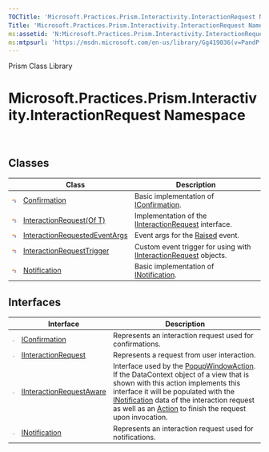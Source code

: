 ```yaml
---
TOCTitle: 'Microsoft.Practices.Prism.Interactivity.InteractionRequest Namespace'
Title: 'Microsoft.Practices.Prism.Interactivity.InteractionRequest Namespace ()'
ms:assetid: 'N:Microsoft.Practices.Prism.Interactivity.InteractionRequest'
ms:mtpsurl: 'https://msdn.microsoft.com/en-us/library/Gg419036(v=PandP.50)'
---
```


Prism Class Library

Microsoft.Practices.Prism.Interactivity.InteractionRequest Namespace
====================================================================

 

Classes
-------

<span id="classToggle"></span>
<table>

<thead>
<tr class="header">
<th> </th>
<th>Class</th>
<th>Description</th>
</tr>
</thead>
<tbody>
<tr class="odd">
<td><img src="images/public-class.gif" title="Public class" /></td>
<td><a href="https://msdn.microsoft.com/en-us/library/microsoft.practices.prism.interactivity.interactionrequest.confirmation(v=pandp.50)">Confirmation</a></td>
<td><div class="summary">
Basic implementation of <a href="https://msdn.microsoft.com/en-us/library/microsoft.practices.prism.interactivity.interactionrequest.iconfirmation(v=pandp.50)">IConfirmation</a>.
</div></td>
</tr>
<tr class="even">
<td><img src="images/public-class.gif" title="Public class" /></td>
<td><a href="https://msdn.microsoft.com/en-us/library/gg431432(v=pandp.50)">InteractionRequest(Of T)</a></td>
<td><div class="summary">
Implementation of the <a href="https://msdn.microsoft.com/en-us/library/microsoft.practices.prism.interactivity.interactionrequest.iinteractionrequest(v=pandp.50)">IInteractionRequest</a> interface.
</div></td>
</tr>
<tr class="odd">
<td><img src="images/public-class.gif" title="Public class" /></td>
<td><a href="https://msdn.microsoft.com/en-us/library/microsoft.practices.prism.interactivity.interactionrequest.interactionrequestedeventargs(v=pandp.50)">InteractionRequestedEventArgs</a></td>
<td><div class="summary">
Event args for the <a href="https://msdn.microsoft.com/en-us/library/microsoft.practices.prism.interactivity.interactionrequest.iinteractionrequest.raised(v=pandp.50)">Raised</a> event.
</div></td>
</tr>
<tr class="even">
<td><img src="images/public-class.gif" title="Public class" /></td>
<td><a href="https://msdn.microsoft.com/en-us/library/microsoft.practices.prism.interactivity.interactionrequest.interactionrequesttrigger(v=pandp.50)">InteractionRequestTrigger</a></td>
<td><div class="summary">
Custom event trigger for using with <a href="https://msdn.microsoft.com/en-us/library/microsoft.practices.prism.interactivity.interactionrequest.iinteractionrequest(v=pandp.50)">IInteractionRequest</a> objects.
</div></td>
</tr>
<tr class="odd">
<td><img src="images/public-class.gif" title="Public class" /></td>
<td><a href="https://msdn.microsoft.com/en-us/library/microsoft.practices.prism.interactivity.interactionrequest.notification(v=pandp.50)">Notification</a></td>
<td><div class="summary">
Basic implementation of <a href="https://msdn.microsoft.com/en-us/library/microsoft.practices.prism.interactivity.interactionrequest.inotification(v=pandp.50)">INotification</a>.
</div></td>
</tr>
</tbody>
</table>

Interfaces
----------

<span id="interfaceToggle"></span>
<table>

<thead>
<tr class="header">
<th> </th>
<th>Interface</th>
<th>Description</th>
</tr>
</thead>
<tbody>
<tr class="odd">
<td><img src="images/public-interface.gif" title="Public interface" /></td>
<td><a href="https://msdn.microsoft.com/en-us/library/microsoft.practices.prism.interactivity.interactionrequest.iconfirmation(v=pandp.50)">IConfirmation</a></td>
<td><div class="summary">
Represents an interaction request used for confirmations.
</div></td>
</tr>
<tr class="even">
<td><img src="images/public-interface.gif" title="Public interface" /></td>
<td><a href="https://msdn.microsoft.com/en-us/library/microsoft.practices.prism.interactivity.interactionrequest.iinteractionrequest(v=pandp.50)">IInteractionRequest</a></td>
<td><div class="summary">
Represents a request from user interaction.
</div></td>
</tr>
<tr class="odd">
<td><img src="images/public-interface.gif" title="Public interface" /></td>
<td><a href="https://msdn.microsoft.com/en-us/library/microsoft.practices.prism.interactivity.interactionrequest.iinteractionrequestaware(v=pandp.50)">IInteractionRequestAware</a></td>
<td><div class="summary">
Interface used by the <a href="https://msdn.microsoft.com/en-us/library/microsoft.practices.prism.interactivity.popupwindowaction(v=pandp.50)">PopupWindowAction</a>. If the DataContext object of a view that is shown with this action implements this interface it will be populated with the <a href="https://msdn.microsoft.com/en-us/library/microsoft.practices.prism.interactivity.interactionrequest.inotification(v=pandp.50)">INotification</a> data of the interaction request as well as an <a href="http://msdn.microsoft.com/en-us/library/bb534741">Action</a> to finish the request upon invocation.
</div></td>
</tr>
<tr class="even">
<td><img src="images/public-interface.gif" title="Public interface" /></td>
<td><a href="https://msdn.microsoft.com/en-us/library/microsoft.practices.prism.interactivity.interactionrequest.inotification(v=pandp.50)">INotification</a></td>
<td><div class="summary">
Represents an interaction request used for notifications.
</div></td>
</tr>
</tbody>
</table>
